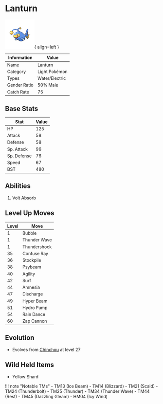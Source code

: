 # Lanturn

![Lanturn](../images/pokemon/171.png){ align=left }

| Information | Value |
|------------|--------|
| Name | Lanturn |
| Category | Light Pokémon |
| Types | Water/Electric |
| Gender Ratio | 50% Male |
| Catch Rate | 75 |

## Base Stats

| Stat | Value |
|------|-------|
| HP | 125 |
| Attack | 58 |
| Defense | 58 |
| Sp. Attack | 96 |
| Sp. Defense | 76 |
| Speed | 67 |
| BST | 480 |

## Abilities
1. Volt Absorb

## Level Up Moves
| Level | Move |
|-------|------|
| 1 | Bubble |
| 1 | Thunder Wave |
| 1 | Thundershock |
| 35 | Confuse Ray |
| 36 | Stockpile |
| 38 | Psybeam |
| 40 | Agility |
| 42 | Surf |
| 44 | Amnesia |
| 47 | Discharge |
| 49 | Hyper Beam |
| 51 | Hydro Pump |
| 54 | Rain Dance |
| 60 | Zap Cannon |

## Evolution
- Evolves from [Chinchou](170-chinchou.md) at level 27

## Wild Held Items
- Yellow Shard

!!! note "Notable TMs"
    - TM13 (Ice Beam)
    - TM14 (Blizzard)
    - TM21 (Scald)
    - TM24 (Thunderbolt)
    - TM25 (Thunder)
    - TM34 (Thunder Wave)
    - TM44 (Rest)
    - TM45 (Dazzling Gleam)
    - HM04 (Icy Wind)
